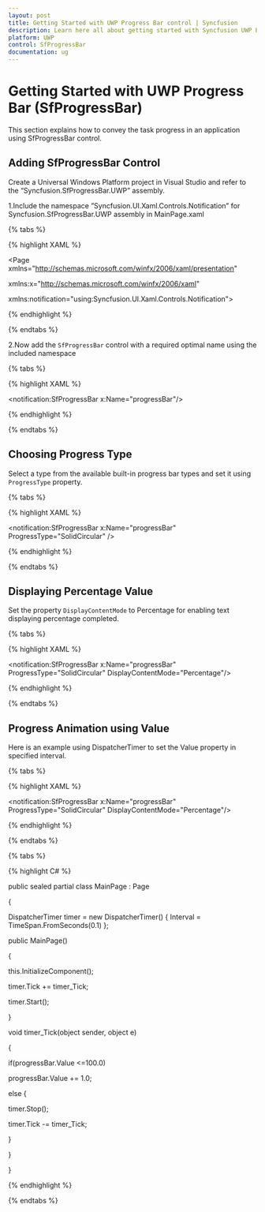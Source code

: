 ```yaml
---
layout: post
title: Getting Started with UWP Progress Bar control | Syncfusion
description: Learn here all about getting started with Syncfusion UWP Progress Bar (SfProgressBar) control and more.
platform: UWP
control: SfProgressBar
documentation: ug
--- 
```


# Getting Started with UWP Progress Bar (SfProgressBar)

This section explains how to convey the task progress in an application using SfProgressBar control. 

## Adding SfProgressBar Control

Create a Universal Windows Platform project in Visual Studio and refer to the “Syncfusion.SfProgressBar.UWP” assembly.

1.Include the namespace ”Syncfusion.UI.Xaml.Controls.Notification” for Syncfusion.SfProgressBar.UWP assembly in MainPage.xaml

{% tabs %}

{% highlight XAML %}

<Page xmlns="http://schemas.microsoft.com/winfx/2006/xaml/presentation"

xmlns:x="http://schemas.microsoft.com/winfx/2006/xaml"

xmlns:notification="using:Syncfusion.UI.Xaml.Controls.Notification">

{% endhighlight %}

{% endtabs %}

2.Now add the `SfProgressBar` control with a required optimal name using the included namespace

{% tabs %}

{% highlight XAML %}

<notification:SfProgressBar x:Name="progressBar"/>

{% endhighlight %}

{% endtabs %}

## Choosing Progress Type

Select a type from the available built-in progress bar types and set it using `ProgressType` property.

{% tabs %}

{% highlight XAML %}

<notification:SfProgressBar x:Name="progressBar" ProgressType="SolidCircular"  />

{% endhighlight %}

{% endtabs %}

## Displaying Percentage Value

Set the property `DisplayContentMode` to Percentage for enabling text displaying percentage completed.

{% tabs %}

{% highlight XAML %}

<notification:SfProgressBar x:Name="progressBar" ProgressType="SolidCircular"  DisplayContentMode="Percentage"/>

{% endhighlight %}

{% endtabs %}

## Progress Animation using Value

Here is an example using DispatcherTimer to set the Value property in specified interval.

{% tabs %}

{% highlight XAML %}

<notification:SfProgressBar x:Name="progressBar" ProgressType="SolidCircular"  DisplayContentMode="Percentage"/>

{% endhighlight %}

{% endtabs %}

{% tabs %}

{% highlight C# %}

public sealed partial class MainPage : Page

{

DispatcherTimer timer = new DispatcherTimer() { Interval = TimeSpan.FromSeconds(0.1) };



public MainPage()

{

this.InitializeComponent();

timer.Tick += timer_Tick;

timer.Start();

}



void timer_Tick(object sender, object e)

{

if(progressBar.Value <=100.0)

progressBar.Value += 1.0;

else
{

timer.Stop();

timer.Tick -= timer_Tick;

}

}

}

{% endhighlight %}

{% endtabs %}

